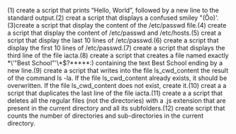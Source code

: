 (1) create a script that prints “Hello, World”, followed by a new line to the standard output.(2) creat a script that displays a confused smiley "(Ôo)'.(3)create a script that display the content of the /etc/passwd file.(4) create a script that display the content of /etc/passwd and /etc/hosts.(5) creat a script that display the last 10 lines of /etc/passwd.(6) create a script that display the first 10 lines of /etc/passwd.(7) create a script that displays the third line of the file iacta.(8) create a script that creates a file named exactly \*\\'"Best School"\'\\*$\?\*\*\*\*\*:) containing the text Best School ending by a new line.(9) create a script that writes into the file ls_cwd_content the result of the command ls -la. If the file ls_cwd_content already exists, it should be overwritten. If the file ls_cwd_content does not exist, create it.(10) creat a a script that duplicates the last line of the file iacta.(11) create a a script that deletes all the regular files (not the directories) with a .js extension that are present in the current directory and all its subfolders.(12) create script that counts the number of directories and sub-directories in the current directory.
